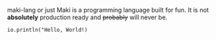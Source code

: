 maki-lang or just Maki is a programming language built for fun. It is not **absolutely** 
production ready and ~~probably~~ will never be.

```
io.println("Hello, World!)
```